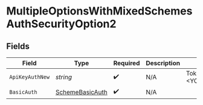# MultipleOptionsWithMixedSchemesAuthSecurityOption2


## Fields

| Field                                                     | Type                                                      | Required                                                  | Description                                               | Example                                                   |
| --------------------------------------------------------- | --------------------------------------------------------- | --------------------------------------------------------- | --------------------------------------------------------- | --------------------------------------------------------- |
| `ApiKeyAuthNew`                                           | *string*                                                  | :heavy_check_mark:                                        | N/A                                                       | Token <YOUR_API_KEY>                                      |
| `BasicAuth`                                               | [SchemeBasicAuth](../../Models/Shared/SchemeBasicAuth.md) | :heavy_check_mark:                                        | N/A                                                       |                                                           |